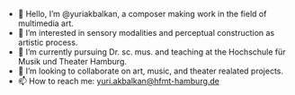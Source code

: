 - 👋 Hello, I’m @yuriakbalkan, a composer making work in the field of multimedia art.
- 👀 I’m interested in sensory modalities and perceptual construction as artistic process.
- 🌱 I’m currently pursuing Dr. sc. mus. and teaching at the Hochschule für Musik und Theater Hamburg.
- 💞️ I’m looking to collaborate on art, music, and theater realated projects.
- 📫 How to reach me: yuri.akbalkan@hfmt-hamburg.de


